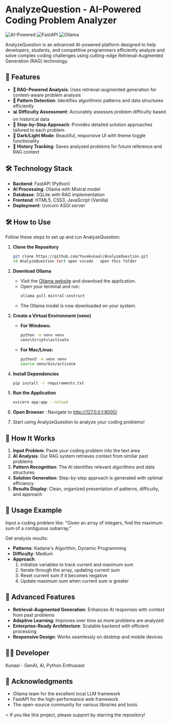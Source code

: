 # AnalyzeQuestion - AI-Powered Coding Problem Analyzer

![AI-Powered](https://img.shields.io/badge/AI-Powered-blue?style=for-the-badge&logo=ai) ![FastAPI](https://img.shields.io/badge/FastAPI-0.68.0-green?style=for-the-badge&logo=fastapi) ![Ollama](https://img.shields.io/badge/Ollama-Mistral-informational?style=for-the-badge)

AnalyzeQuestion is an advanced AI-powered platform designed to help developers, students, and competitive programmers efficiently analyze and solve complex coding challenges using cutting-edge Retrieval-Augmented Generation (RAG) technology.

## 🚀 Features

- **🤖 RAG-Powered Analysis**: Uses retrieval-augmented generation for context-aware problem analysis
- **🎯 Pattern Detection**: Identifies algorithmic patterns and data structures efficiently
- **📊 Difficulty Assessment**: Accurately assesses problem difficulty based on historical data
- **📝 Step-by-Step Approach**: Provides detailed solution approaches tailored to each problem
- **🌙 Dark/Light Mode**: Beautiful, responsive UI with theme toggle functionality
- **💾 History Tracking**: Saves analyzed problems for future reference and RAG context

## 🛠️ Technology Stack

- **Backend**: FastAPI (Python)
- **AI Processing**: Ollama with Mistral model
- **Database**: SQLite with RAG implementation
- **Frontend**: HTML5, CSS3, JavaScript (Vanilla)
- **Deployment**: Uvicorn ASGI server

## 🛠️ How to Use

Follow these steps to set up and run AnalyzeQuestion:

1. **Clone the Repository**

   ```bash
   git clone https://github.com/Yuvakunaal/AnalyzeQuestion.git
   cd AnalyzeQuestion (or) open vscode - open this folder
   ```

2. **Download Ollama**

   - Visit the [Ollama website](https://ollama.ai) and download the application.
   - Open your terminal and run:
     ```bash
     ollama pull mistral:instruct
     ```
   - The Ollama model is now downloaded on your system.

3. **Create a Virtual Environment (venv)**

   - **For Windows:**
     ```bash
     python -m venv venv
     venv\Scripts\activate
     ```
   - **For Mac/Linux:**
     ```bash
     python3 -m venv venv
     source venv/bin/activate
     ```

4. **Install Dependencies**

   ```bash
   pip install -r requirements.txt
   ```

5. **Run the Application**

   ```bash
   uvicorn app:app --reload
   ```

6. **Open Browser** : Navigate to http://127.0.0.1:8000/
7. Start using AnalyzeQuestion to analyze your coding problems!

## 🎯 How It Works

1. **Input Problem**: Paste your coding problem into the text area
2. **AI Analysis**: Our RAG system retrieves context from similar past problems
3. **Pattern Recognition**: The AI identifies relevant algorithms and data structures
4. **Solution Generation**: Step-by-step approach is generated with optimal efficiency
5. **Results Display**: Clean, organized presentation of patterns, difficulty, and approach

## 🔮 Usage Example

Input a coding problem like:
"Given an array of integers, find the maximum sum of a contiguous subarray."

Get analysis results:

- **Patterns**: Kadane's Algorithm, Dynamic Programming
- **Difficulty**: Medium
- **Approach**:
  1. Initialize variables to track current and maximum sum
  2. Iterate through the array, updating current sum
  3. Reset current sum if it becomes negative
  4. Update maximum sum when current sum is greater

## 🌟 Advanced Features

- **Retrieval-Augmented Generation**: Enhances AI responses with context from past problems
- **Adaptive Learning**: Improves over time as more problems are analyzed
- **Enterprise-Ready Architecture**: Scalable backend with efficient processing
- **Responsive Design**: Works seamlessly on desktop and mobile devices

## 👨‍💻 Developer

Kunaal - GenAI, AI, Python Enthusiast

## 🙏 Acknowledgments

- Ollama team for the excellent local LLM framework
- FastAPI for the high-performance web framework
- The open-source community for various libraries and tools


⭐ If you like this project, please support by starring the repository!